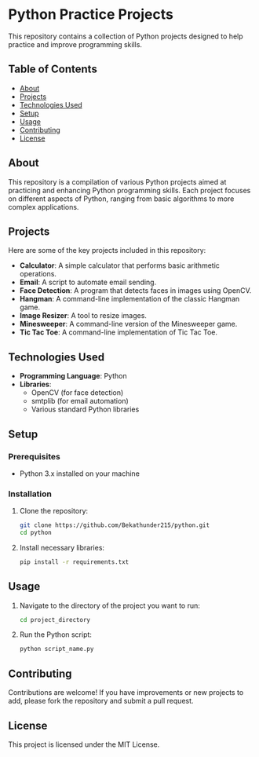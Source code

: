 # Python Practice Projects

This repository contains a collection of Python projects designed to help practice and improve programming skills.

## Table of Contents
- [About](#about)
- [Projects](#projects)
- [Technologies Used](#technologies-used)
- [Setup](#setup)
- [Usage](#usage)
- [Contributing](#contributing)
- [License](#license)

## About
This repository is a compilation of various Python projects aimed at practicing and enhancing Python programming skills. Each project focuses on different aspects of Python, ranging from basic algorithms to more complex applications.

## Projects
Here are some of the key projects included in this repository:
- **Calculator**: A simple calculator that performs basic arithmetic operations.
- **Email**: A script to automate email sending.
- **Face Detection**: A program that detects faces in images using OpenCV.
- **Hangman**: A command-line implementation of the classic Hangman game.
- **Image Resizer**: A tool to resize images.
- **Minesweeper**: A command-line version of the Minesweeper game.
- **Tic Tac Toe**: A command-line implementation of Tic Tac Toe.

## Technologies Used
- **Programming Language**: Python
- **Libraries**:
  - OpenCV (for face detection)
  - smtplib (for email automation)
  - Various standard Python libraries

## Setup
### Prerequisites
- Python 3.x installed on your machine

### Installation
1. Clone the repository:
    ```sh
    git clone https://github.com/Bekathunder215/python.git
    cd python
    ```
2. Install necessary libraries:
    ```sh
    pip install -r requirements.txt
    ```

## Usage
1. Navigate to the directory of the project you want to run:
    ```sh
    cd project_directory
    ```
2. Run the Python script:
    ```sh
    python script_name.py
    ```

## Contributing
Contributions are welcome! If you have improvements or new projects to add, please fork the repository and submit a pull request.

## License
This project is licensed under the MIT License.

